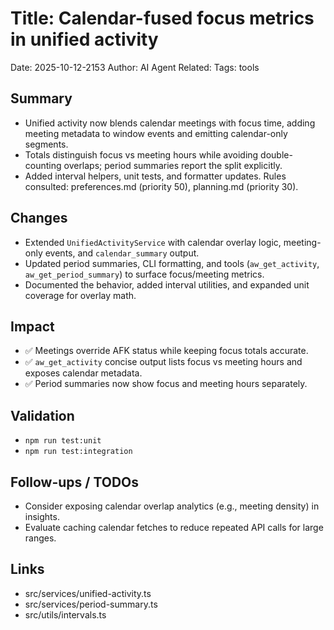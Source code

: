 # Title: Calendar-fused focus metrics in unified activity

Date: 2025-10-12-2153
Author: AI Agent
Related:
Tags: tools

## Summary
- Unified activity now blends calendar meetings with focus time, adding meeting metadata to window events and emitting calendar-only segments.
- Totals distinguish focus vs meeting hours while avoiding double-counting overlaps; period summaries report the split explicitly.
- Added interval helpers, unit tests, and formatter updates. Rules consulted: preferences.md (priority 50), planning.md (priority 30).

## Changes
- Extended `UnifiedActivityService` with calendar overlay logic, meeting-only events, and `calendar_summary` output.
- Updated period summaries, CLI formatting, and tools (`aw_get_activity`, `aw_get_period_summary`) to surface focus/meeting metrics.
- Documented the behavior, added interval utilities, and expanded unit coverage for overlay math.

## Impact
- ✅ Meetings override AFK status while keeping focus totals accurate.
- ✅ `aw_get_activity` concise output lists focus vs meeting hours and exposes calendar metadata.
- ✅ Period summaries now show focus and meeting hours separately.

## Validation
- `npm run test:unit`
- `npm run test:integration`

## Follow-ups / TODOs
- Consider exposing calendar overlap analytics (e.g., meeting density) in insights.
- Evaluate caching calendar fetches to reduce repeated API calls for large ranges.

## Links
- src/services/unified-activity.ts
- src/services/period-summary.ts
- src/utils/intervals.ts

